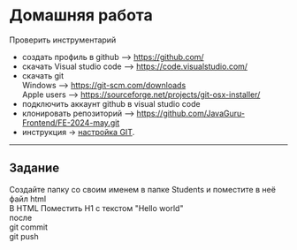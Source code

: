 # Домашняя работа
Проверить инструментарий 
- создать профиль в github    --> https://github.com/
- скачать Visual studio code  --> https://code.visualstudio.com/
- скачать git  
    Windows                   --> https://git-scm.com/downloads  
    Apple users               --> https://sourceforge.net/projects/git-osx-installer/
- подключить аккаунт github в visual studio code 
- клонировать репозиторий     --> https://github.com/JavaGuru-Frontend/FE-2024-may.git
- инструкция -> [настройка GIT](https://github.com/JavaGuru-Frontend/FE-2024-may/blob/main/Homeworks/01/git/git.md).
---

## Задание
Создайте папку со своим именем в папке Students и поместите в неё файл html   
В HTML Поместить H1 c текстом "Hello world"  
после     
git commit  
git push
